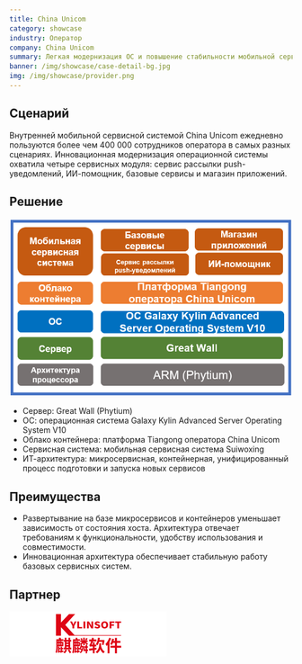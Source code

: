 ```yaml
---
title: China Unicom
category: showcase
industry: Оператор
company: China Unicom
summary: Легкая модернизация ОС и повышение стабильности мобильной сервисной системы
banner: /img/showcase/case-detail-bg.jpg
img: /img/showcase/provider.png
---
```


<div >

## **Сценарий**

Внутренней мобильной сервисной системой China Unicom ежедневно пользуются более чем 400 000 сотрудников оператора в самых разных сценариях. Инновационная модернизация операционной системы охватила четыре сервисных модуля: сервис рассылки push-уведомлений, ИИ-помощник, базовые сервисы и магазин приложений.

## **Решение**

<div align="center" class="case-img"><img src="./p2.png"/></div>

- Сервер: Great Wall (Phytium)
- ОС: операционная система Galaxy Kylin Advanced Server Operating System V10
- Облако контейнера: платформа Tiangong оператора China Unicom
- Сервисная система: мобильная сервисная система Suiwoxing
- ИТ-архитектура: микросервисная, контейнерная, унифицированный процесс подготовки и запуска новых сервисов

## **Преимущества**

- Развертывание на базе микросервисов и контейнеров уменьшает зависимость от состояния хоста. Архитектура отвечает требованиям к функциональности, удобству использования и совместимости.
- Инновационная архитектура обеспечивает стабильную работу базовых сервисных систем.

## **Партнер**

<div ><img src="./qiling.png"/></div>

</div>
